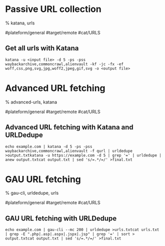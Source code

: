 # Passive URL collection

% katana, urls

#plateform/general #target/remote #cat/URLS

## Get all urls with Katana
```
katana -u <input file> -d 5 -ps -pss waybackarchive,commoncrawl,alienvault -kf -jc -fx -ef woff,css,png,svg,jpg,woff2,jpeg,gif,svg -o <output file>
```

# Advanced URL fetching

% advanced-urls, katana

#plateform/general #target/remote #cat/URLS

## Advanced URL fetching with Katana and URLDedupe
```
echo example.com | katana -d 5 -ps -pss waybackarchive,commoncrawl,alienvault -f qurl | urldedupe >output.txtkatana -u https://example.com -d 5 | grep '=' | urldedupe | anew output.txtcat output.txt | sed 's/=.*/=/' >final.txt
```

# GAU URL fetching

% gau-cli, urldedupe, urls

#plateform/general #target/remote #cat/URLS

## GAU URL fetching with URLDedupe
```
echo example.com | gau-cli --mc 200 | urldedupe >urls.txtcat urls.txt | grep -E ".php|.asp|.aspx|.jspx|.jsp" | grep '=' | sort > output.txtcat output.txt | sed 's/=.*/=/' >final.txt
```